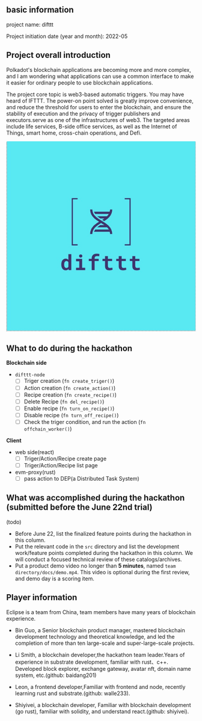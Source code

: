 ## basic information

project name: difttt

Project initiation date (year and month): 2022-05

## Project overall introduction

Polkadot's blockchain applications are becoming more and more complex, and I am wondering what applications can use a common interface to make it easier for ordinary people to use blockchain applications.

The project core topic is web3-based automatic triggers. You may have heard of IFTTT. The power-on point solved is greatly improve convenience, and reduce the threshold for users to enter the blockchain, and ensure the stability of execution and the privacy of trigger publishers and executors.serve as one of the infrastructures of web3. The targeted areas include life services, B-side office services, as well as the Internet of Things, smart home, cross-chain operations, and Defi.


![logo](./logo.png)


## What to do during the hackathon

**Blockchain side**
- `difttt-node`
  - [ ] Triger creation (`fn create_triger()`)
  - [ ] Action creation (`fn create_action()`)
  - [ ] Recipe creation (`fn create_recipe()`)
  - [ ] Delete Recipe (`fn del_recipe()`)
  - [ ] Enable recipe (`fn turn_on_recipe()`)
  - [ ] Disable recipe (`fn turn_off_recipe()`)
  - [ ] Check the triger condition, and run the action (`fn offchain_worker()`)
  
**Client**

- web side(react)
  - [ ] Triger/Action/Recipe create page
  - [ ] Triger/Action/Recipe list page

- evm-proxy(rust)
  - [ ] pass action to DEP(a Distributed Task System)

## What was accomplished during the hackathon (submitted before the June 22nd trial)
(todo)
- Before June 22, list the finalized feature points during the hackathon in this column.
- Put the relevant code in the `src` directory and list the development work/feature points completed during the hackathon in this column. We will conduct a focused technical review of these catalogs/archives.
- Put a product demo video no longer than **5 minutes**, named `team directory/docs/demo.mp4`. This video is optional during the first review, and demo day is a scoring item.

## Player information

Eclipse is a team from China, team members have many years of blockchain experience.
- Bin Guo, a Senior blockchain product manager, mastered blockchain development technology and theoretical knowledge, and led the completion of more than ten large-scale and super-large-scale projects.

- Li Smith, a blockchain developer,the hackathon team leader.Years of experience in substrate development, familiar with rust、c++. Developed block explorer, exchange gateway, avatar nft, domain name system, etc.(github: baidang201)

- Leon, a frontend developer,Familiar with frontend and node, recently learning rust and substrate.(github: walle233).

- Shiyivei, a blockchain developer, Familiar with blockchain development (go rust), familiar with solidity, and understand react.(github: shiyivei).